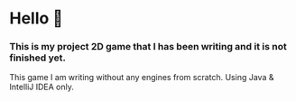 # Hello 👋
### This is my project 2D game that I has been writing and it is not finished yet.

This game I am writing without any engines from scratch. Using Java & IntelliJ IDEA only.
